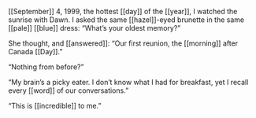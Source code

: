 [[September]] 4, 1999, the hottest [[day]] of the [[year]], I watched the sunrise with Dawn. I asked the same [[hazel]]-eyed brunette in the same [[pale]] [[blue]] dress: “What’s your oldest memory?”

She thought, and [[answered]]: “Our first reunion, the [[morning]] after Canada [[Day]].”

“Nothing from before?”

“My brain’s a picky eater. I don’t know what I had for breakfast, yet I recall every [[word]] of our conversations.”

“This is [[incredible]] to me.”
